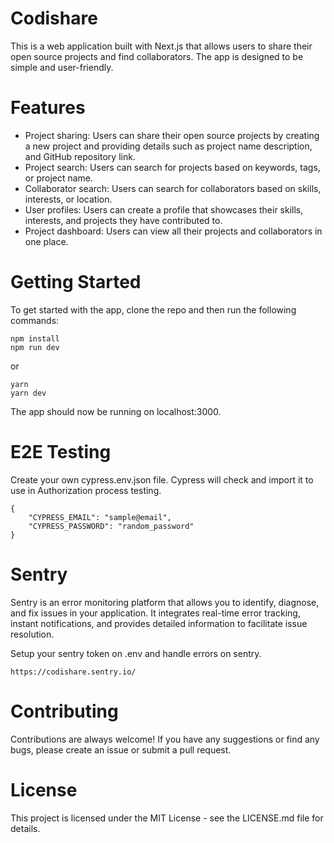 # Codishare

This is a web application built with Next.js that allows users to share their open source projects and find collaborators. The app is designed to be simple and user-friendly.

# Features

- Project sharing: Users can share their open source projects by creating a new project and providing details such as project name description, and GitHub repository link.
- Project search: Users can search for projects based on keywords, tags, or project name.
- Collaborator search: Users can search for collaborators based on skills, interests, or location.
- User profiles: Users can create a profile that showcases their skills, interests, and projects they have contributed to.
- Project dashboard: Users can view all their projects and collaborators in one place.

# Getting Started

To get started with the app, clone the repo and then run the following commands:

```
npm install
npm run dev
```

or

```
yarn
yarn dev
```

The app should now be running on localhost:3000.

# E2E Testing

Create your own cypress.env.json file. Cypress will check and import it to use in Authorization process testing. 

```
{
    "CYPRESS_EMAIL": "sample@email",
    "CYPRESS_PASSWORD": "random_password"
}
```

# Sentry

Sentry is an error monitoring platform that allows you to identify, diagnose, and fix issues in your application. It integrates real-time error tracking, instant notifications, and provides detailed information to facilitate issue resolution.

Setup your sentry token on .env and handle errors on sentry. 

```
https://codishare.sentry.io/
```

# Contributing

Contributions are always welcome! If you have any suggestions or find any bugs, please create an issue or submit a pull request.

# License

This project is licensed under the MIT License - see the LICENSE.md file for details.

